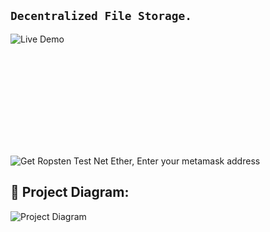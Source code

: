 ## ``` Decentralized File Storage. ```

![Live Demo](https://decentralised-dropbox.vercel.app/)

![This project is deployed on Ropsten Test Network so please change network in your metamask wallet from Mainnet to Ropsten Test Network](hhttps://metamask.io/download.html)

![Get Ropsten Test Net Ether, Enter your metamask address](https://ipfs.io/ipfs/QmVAwVKys271P5EQyEfVSxm7BJDKWt42A2gHvNmxLjZMps/)


## 🔧 Project Diagram:
![Project Diagram](https://i.gyazo.com/2738ea6743a40036756b1b5714ab9fa8.png)
